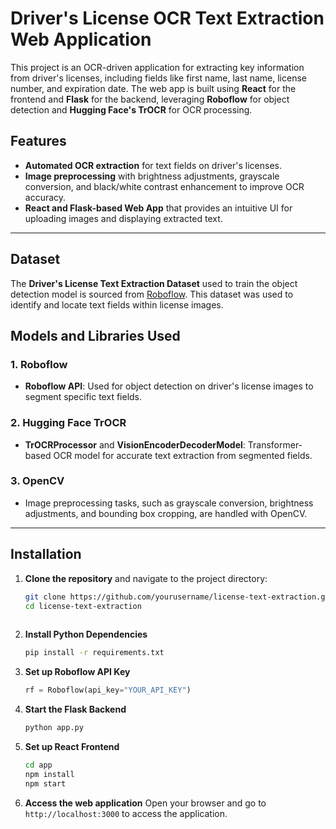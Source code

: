 # Driver's License OCR Text Extraction Web Application

This project is an OCR-driven application for extracting key information from driver's licenses, including fields like first name, last name, license number, and expiration date. The web app is built using **React** for the frontend and **Flask** for the backend, leveraging **Roboflow** for object detection and **Hugging Face's TrOCR** for OCR processing.

## Features

- **Automated OCR extraction** for text fields on driver's licenses.
- **Image preprocessing** with brightness adjustments, grayscale conversion, and black/white contrast enhancement to improve OCR accuracy.
- **React and Flask-based Web App** that provides an intuitive UI for uploading images and displaying extracted text.

---

## Dataset

The **Driver's License Text Extraction Dataset** used to train the object detection model is sourced from [Roboflow](https://universe.roboflow.com/amyf467-gmail-com/driving-license-dnmj8/dataset/3). This dataset was used to identify and locate text fields within license images.

## Models and Libraries Used

### 1. **Roboflow**
   - **Roboflow API**: Used for object detection on driver's license images to segment specific text fields.

### 2. **Hugging Face TrOCR**
   - **TrOCRProcessor** and **VisionEncoderDecoderModel**: Transformer-based OCR model for accurate text extraction from segmented fields.

### 3. **OpenCV**
   - Image preprocessing tasks, such as grayscale conversion, brightness adjustments, and bounding box cropping, are handled with OpenCV.

---

## Installation

1. **Clone the repository** and navigate to the project directory:
   ```bash
   git clone https://github.com/yourusername/license-text-extraction.git
   cd license-text-extraction
  
2. **Install Python Dependencies**
    ```bash
    pip install -r requirements.txt
    ```

3. **Set up Roboflow API Key**
    ```python
    rf = Roboflow(api_key="YOUR_API_KEY")
    ```
4. **Start the Flask Backend**
   ```bash
   python app.py
   ```
5. **Set up React Frontend**
   ```bash
   cd app
   npm install
   npm start
   ```
6. **Access the web application**
   Open your browser and go to `http://localhost:3000` to access the application.
